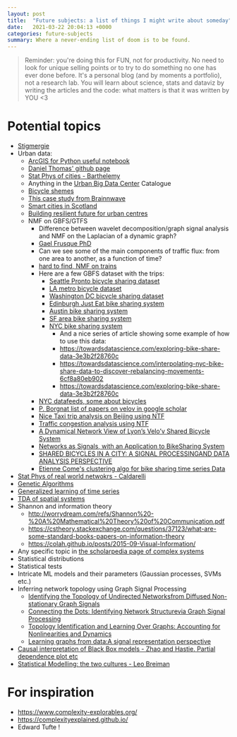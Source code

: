 ```yaml
---
layout: post
title:  "Future subjects: a list of things I might write about someday"
date:   2021-03-22 20:04:13 +0000
categories: future-subjects  
summary: Where a never-ending list of doom is to be found.
---
```


> Reminder: you're doing this for FUN, not for productivity. No need to look for unique selling points or to try to do something no one has ever done before. It's a personal blog (and by moments a portfolio), not a research lab. You will learn about science, stats and dataviz by writing the articles and the code: what matters is that it was written by YOU <3

# Potential topics

* <a href="https://fr.wikipedia.org/wiki/Stigmergie" target="_blank">Stigmergie</a>
* Urban data:
  * <a href="https://developers.arcgis.com/python/sample-notebooks/openstreetmap-exploration/" target="_blank">ArcGIS for Python useful notebook</a> 
  * <a href="https://github.com/dljthomas1" target="_blank">Daniel Thomas' github page</a>
  * <a href="https://arxiv.org/ftp/arxiv/papers/1905/1905.01953.pdf" target="_blank">Stat Phys of cities - Barthelemy</a>
  * Anything in the <a href="https://www.ubdc.ac.uk/" target="_blank">Urban Big Data Center</a> Catalogue
  * <a href="https://brainnwave.com/bicycle-schemes-data-and-a-world-of-possibility/" target="_blank">Bicycle shemes</a>
  * <a href="https://brainnwave.com/edinburgh-connected-a-real-world-application-of-network-science/" target="_blank">This case study from Brainnwave</a>
  * <a href="https://urbanforesight.org/wp-content/uploads/2016/09/REP-1602-SCA-A-Smart-Cities-Blueprint_3.0-1.pdf" target="_blank">Smart cities in Scotland</a>
  * <a href="https://assets.lloyds.com/assets/pdf-cities-at-risk-building-a-resilient-future-for-the-worlds-urban-centres/1/pdf-cities-at-risk-building-a-resilient-future-for-the-worlds-urban-centres.pdf" target="_blank">Building resilient future for urban centres</a>
  * NMF on GBFS/GTFS
    * Difference between wavelet decomposition/graph signal analysis and NMF on the Laplacian of a dynamic graph?
    * <a href="https://tel.archives-ouvertes.fr/tel-03125330v2/document" target="_blank">Gael Frusque PhD</a>
    * Can we see some of the main components of traffic flux: from one area to another, as a function of time?
    * <a href="https://www.researchgate.net/publication/322515833_Data_analysis_on_train_transportation_data_with_nonnegative_matrix_factorization" target="_blank">hard to find, NMF on trains</a>
    * Here are a few GBFS dataset with the trips:
      * <a href="https://www.kaggle.com/pronto/cycle-share-dataset" target="_blank">Seattle Pronto bicycle sharing dataset</a>
      * <a href="https://www.kaggle.com/cityofLA/los-angeles-metro-bike-share-trip-data" target="_blank">LA metro bicycle dataset</a>
      * <a href="https://www.kaggle.com/marklvl/bike-sharing-dataset" target="_blank">Washington DC bicycle sharing dataset</a>
      * <a href="https://edinburghcyclehire.com/open-data/historical" target="_blank">Edinburgh Just Eat bike sharing system</a>
      * <a href="https://www.kaggle.com/jboysen/austin-bike" target="_blank">Austin bike sharing system</a>
      * <a href="https://www.kaggle.com/benhamner/sf-bay-area-bike-share" target="_blank">SF area bike sharing system</a>
      * <a href="https://www.citibikenyc.com/system-data" target="_blank">NYC bike sharing system</a>
        * And a nice series of article showing some example of how to use this data:
        * https://towardsdatascience.com/exploring-bike-share-data-3e3b2f28760c
        * https://towardsdatascience.com/interpolating-nyc-bike-share-data-to-discover-rebalancing-movements-6cf8a80eb902
        * https://towardsdatascience.com/exploring-bike-share-data-3e3b2f28760c
    * <a href="https://www1.nyc.gov/html/dot/html/about/datafeeds.shtml#Bikes" target="_blank">NYC datafeeds, some about bicycles</a>
    * <a href="https://scholar.google.com/scholar?hl=en&as_sdt=0%2C5&q=Borgnat+bicycle&btnG=" target="_blank">P. Borgnat list of papers on velov in google scholar</a>
    * <a href="https://www.researchgate.net/publication/334969889_A_Spatiotemporal_Constraint_Non-Negative_Matrix_Factorization_Model_to_Discover_Intra-Urban_Mobility_Patterns_from_Taxi_Trips" target="_blank">Nice Taxi trip analysis on Beijing using NTF</a>
    * <a href="https://arxiv.org/ftp/arxiv/papers/1212/1212.4675.pdf " target="_blank">Traffic congestion analysis using NTF</a>
    * <a href="https://perso.ens-lyon.fr/pierre.borgnat/Papiers/12_chapter_velov_rev.pdf" target="_blank">A Dynamical Network View of Lyon’s Velo’v Shared Bicycle System</a>
    * <a href="https://core.ac.uk/download/pdf/52309965.pdf" target="_blank">Networks as Signals, with an Application to BikeSharing System</a>
    * <a href="http://perso.ens-lyon.fr/patrick.flandrin/Velov_ACS11.pdf" target="_blank">SHARED BICYCLES IN A CITY: A SIGNAL PROCESSINGAND DATA ANALYSIS PERSPECTIVE</a>
    * <a href="https://www.comeetie.fr/pdfrepos/velibpp.pdf" target="_blank">Etienne Come's clustering algo for bike sharing time series Data</a>
* <a href="https://arxiv.org/pdf/1810.05095.pdf" target="_blank">Stat Phys of real world netwokrs - Caldarelli</a>
* <a href="https://www.kadenze.com/courses/the-nature-of-code-ii/sessions/genetic-algorithms" target="_blank">Genetic Algorithms</a>
* <a href="https://arxiv.org/pdf/1910.09394.pdf" target="_blank">Generalized learning of time series</a>
* <a href="https://arxiv.org/pdf/2104.00720.pdf" target="_blank">TDA of spatial systems</a>
* Shannon and information theory
   * http://worrydream.com/refs/Shannon%20-%20A%20Mathematical%20Theory%20of%20Communication.pdf
   * https://cstheory.stackexchange.com/questions/37123/what-are-some-standard-books-papers-on-information-theory
   * https://colah.github.io/posts/2015-09-Visual-Information/
* Any specific topic in <a href="http://www.scholarpedia.org/article/Complex_systems" target="_blank">the scholarpedia page of complex systems</a>
* Statistical distributions
* Statistical tests
* Intricate ML models and their parameters (Gaussian processes, SVMs etc.) 
* Inferring network topology using Graph Signal Processing
  *  <a href="https://arxiv.org/pdf/1801.03862.pdf" target="_blank">Identifying the Topology of Undirected Networksfrom Diffused Non-stationary Graph Signals</a>
  *  <a href="https://arxiv.org/pdf/1810.13066.pdf" target="_blank">Connecting the Dots: Identifying Network Structurevia Graph Signal Processing</a>
  *  <a href="https://www.dtc.umn.edu/s/resources/spincom8497.pdf" target="_blank">Topology Identification and Learning Over Graphs: Accounting for Nonlinearities and Dynamics</a>
  *  <a href="https://arxiv.org/pdf/1806.00848.pdf" target="_blank">Learning graphs from data:A signal representation perspective</a>
* <a href="https://web.stanford.edu/~hastie/Papers/pdp_zhao.pdf" target="_blank"> Causal interpretation of Black Box models - Zhao and Hastie. Partial dependence plot etc </a>
* <a href="https://projecteuclid.org/journals/statistical-science/volume-16/issue-3/Statistical-Modeling--The-Two-Cultures-with-comments-and-a/10.1214/ss/1009213726.full" target="_blank"> Statistical Modelling: the two cultures - Leo Breiman </a>
# For inspiration

* https://www.complexity-explorables.org/
* https://complexityexplained.github.io/
* Edward Tufte !
